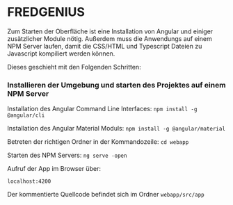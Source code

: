 # FREDGENIUS

Zum Starten der Oberfläche ist eine Installation von Angular und einiger zusätzlicher Module nötig. 
Außerdem muss die Anwendungs auf einem NPM Server laufen, damit die CSS/HTML und Typescript Dateien zu Javascript kompiliert werden können.

Dieses geschieht mit den Folgenden Schritten: 

### Installieren der Umgebung und starten des Projektes auf einem NPM Server


Installation des Angular Command Line Interfaces: 
`npm install -g @angular/cli`

Installation des Angular Material Moduls:
`npm install -g @angular/material`

Betreten der richtigen Ordner in der Kommandozeile:
`cd webapp`

Starten des NPM Servers:
`ng serve -open`

Aufruf der App im Browser über:

`localhost:4200`


Der kommentierte Quellcode befindet sich im Ordner `webapp/src/app`


